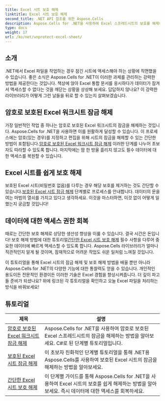 ```yaml
---
title: Excel 시트 보호 해제
linktitle: Excel 시트 보호 해제
second_title: .NET API 참조를 위한 Aspose.Cells
description: Aspose.Cells for .NET을 사용하여 Excel 스프레드시트의 보호를 해제하는 방법을 알아보세요. C# 개발자를 위한 자세한 튜토리얼입니다.
type: docs
weight: 17
url: /ko/net/unprotect-excel-sheet/
---
```

## 소개

.NET에서 Excel 파일을 작업하는 경우 잠긴 시트에 액세스해야 하는 상황에 직면했을 수 있습니다. 좋은 소식은 Aspose.Cells for .NET이 이러한 과제를 관리하는 강력한 방법을 제공한다는 것입니다. 책상에 앉아 Excel 통합 문서를 응시하다가 데이터가 잠겨서 액세스할 수 없다는 것을 깨닫는 상황을 상상해 보세요. 답답하지 않나요? 이 강력한 라이브러리가 어떻게 그런 날들을 뒤로 할 수 있는지 살펴보겠습니다.

## 암호로 보호된 Excel 워크시트 잠금 해제 

가장 일반적인 작업 중 하나는 암호로 보호된 Excel 워크시트의 잠금을 해제하는 것입니다. Aspose.Cells for .NET을 사용하면 이를 원활하게 달성할 수 있습니다. 이 프로세스에는 암호(있는 경우)를 지정하고 편집을 위해 시트의 잠금을 해제할 수 있는 간단한 방법이 포함됩니다.[암호로 보호된 Excel 워크시트 잠금 해제](./unlock-password-protected-excel-worksheet/) 이러한 단계를 나누어 초보자도 따라할 수 있도록 합니다. 마지막에는 땀 한 방울 흘리지 않고도 필수 데이터에 대한 액세스를 복원할 수 있습니다.

## Excel 시트를 쉽게 보호 해제 

 보호된 Excel 시트(비밀번호 없음)를 다루는 경우 해당 보호를 제거하는 것도 간단할 수 있습니다.[보호된 Excel 시트 잠금 해제](./unlock-protected-excel-sheet/) 단계별로 프로세스를 안내합니다. 데이터의 문을 여는 마법의 열쇠를 가지고 있다고 생각하세요. 이것을 마스터하면, 이것 없이 어떻게 일했는지 궁금할 것입니다!

## 데이터에 대한 액세스 권한 회복 

때로는 간단한 보호 해제로 상당한 생산성 향상을 이룰 수 있습니다. 결국 시간은 돈입니다! 보호 해제 방법에 대한 튜토리얼[간단한 Excel 시트 보호 해제](./unprotect-simple-excel-sheet/) 필수 사항을 다루어 중요한 데이터에 빠르게 액세스할 수 있도록 합니다. Aspose.Cells 라이브러리가 얼마나 직관적인지 알게 될 것이며, 잠재적으로 어려운 작업도 쉬운 일처럼 느껴질 것입니다. 

이 튜토리얼을 통해 Excel 시트의 잠금 해제 및 보호 해제 방법을 배울 뿐만 아니라 Aspose.Cells for .NET의 다양한 기능에 대한 통찰력도 얻을 수 있습니다. 개인적인 용도이든 전문적인 환경이든 이러한 기술은 Excel 경험을 향상시켜줍니다. 더 깊이 파고들 준비가 되셨나요? 위에 링크된 각 튜토리얼을 확인하고 오늘 Excel 파일을 처리하는 방식을 바꿔보세요!


## 튜토리얼 
| 제목 | 설명 |
| --- | --- |
| [암호로 보호된 Excel 워크시트 잠금 해제](./unlock-password-protected-excel-worksheet/) | Aspose.Cells for .NET을 사용하여 암호로 보호된 Excel 스프레드시트의 잠금을 해제하는 방법을 알아보세요. C#로 된 단계별 튜토리얼입니다. |  
| [보호된 Excel 시트 잠금 해제](./unlock-protected-excel-sheet/) | 이 초보자 친화적인 단계별 튜토리얼을 통해 .NET용 Aspose.Cells를 사용하여 보호된 Excel 시트의 잠금을 해제하는 방법을 알아보세요.  |  
| [간단한 Excel 시트 보호 해제](./unprotect-simple-excel-sheet/) | 이 단계별 가이드를 통해 Aspose.Cells for .NET을 사용하여 Excel 시트의 보호를 쉽게 해제하는 방법을 알아보세요. 즉시 데이터에 대한 액세스를 회복하세요. |  